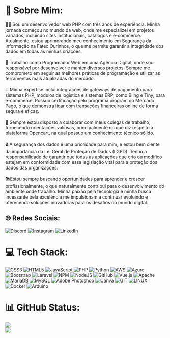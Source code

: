# 💫 Sobre Mim:
👨‍💻 Sou um desenvolvedor web PHP com três anos de experiência. Minha jornada começou no mundo da web, onde me especializei em projetos variados, incluindo sites institucionais, catálogos e e-commerce. Atualmente, estou aprimorando meu conhecimento em Segurança da Informação na Fatec Ourinhos, o que me permite garantir a integridade dos dados em todas as minhas criações.<br><br>💼 Trabalho como Programador Web em uma Agência Digital, onde sou responsável por desenvolver e manter diversos projetos. Sempre me comprometo em seguir as melhores práticas de programação e utilizar as ferramentas mais atualizadas do mercado. <br><br>💡 Minha expertise inclui integrações de gateways de pagamento para sistemas PHP, módulos de logística e sistemas ERP, como Bling e Tiny, para e-commerce. Possuo certificação pelo programa <dev>program do Mercado Pago, o que demonstra lidar com transações financeiras online de forma segura e eficaz.<br><br>🤝 Sempre estou disposto a colaborar com meus colegas de trabalho, fornecendo orientações valiosas, principalmente no que diz respeito à plataforma Opencart, na qual possuo um conhecimento técnico sólido.<br><br>🔒 A segurança dos dados é uma prioridade para mim, e estou bem ciente da importância da Lei Geral de Proteção de Dados (LGPD). Tenho a responsabilidade de garantir que todas as aplicações que crio ou modifico estejam em conformidade com essa legislação vital para a proteção dos dados das organizações.<br><br>📚Estou sempre buscando oportunidades para aprender e crescer profissionalmente, o que naturalmente contribui para o desenvolvimento do ambiente onde trabalho. Minha paixão pela tecnologia e minha busca incessante pela excelência me impulsionam a continuar evoluindo e oferecendo soluções inovadoras para os desafios do mundo digital.


## 🌐 Redes Sociais:
[![Discord](https://img.shields.io/badge/Discord-%237289DA.svg?logo=discord&logoColor=white)](https://discord.gg/JmquuYqjHj) [![Instagram](https://img.shields.io/badge/Instagram-%23E4405F.svg?logo=Instagram&logoColor=white)](https://instagram.com/gustavo.biaggi) [![LinkedIn](https://img.shields.io/badge/LinkedIn-%230077B5.svg?logo=linkedin&logoColor=white)](https://linkedin.com/in/gustavo-biaggi) 

# 💻 Tech Stack:
![CSS3](https://img.shields.io/badge/css3-%231572B6.svg?style=for-the-badge&logo=css3&logoColor=white) ![HTML5](https://img.shields.io/badge/html5-%23E34F26.svg?style=for-the-badge&logo=html5&logoColor=white) ![JavaScript](https://img.shields.io/badge/javascript-%23323330.svg?style=for-the-badge&logo=javascript&logoColor=%23F7DF1E) ![PHP](https://img.shields.io/badge/php-%23777BB4.svg?style=for-the-badge&logo=php&logoColor=white) ![Python](https://img.shields.io/badge/python-3670A0?style=for-the-badge&logo=python&logoColor=ffdd54) ![AWS](https://img.shields.io/badge/AWS-%23FF9900.svg?style=for-the-badge&logo=amazon-aws&logoColor=white) ![Azure](https://img.shields.io/badge/azure-%230072C6.svg?style=for-the-badge&logo=azure-devops&logoColor=white) ![Bootstrap](https://img.shields.io/badge/bootstrap-%23563D7C.svg?style=for-the-badge&logo=bootstrap&logoColor=white) ![Laravel](https://img.shields.io/badge/laravel-%23FF2D20.svg?style=for-the-badge&logo=laravel&logoColor=white) ![NPM](https://img.shields.io/badge/NPM-%23000000.svg?style=for-the-badge&logo=npm&logoColor=white) ![NodeJS](https://img.shields.io/badge/node.js-6DA55F?style=for-the-badge&logo=node.js&logoColor=white) ![GitHub](https://img.shields.io/badge/GitHub-%23121011.svg?style=for-the-badge&logo=github&logoColor=white) ![Vue.js](https://img.shields.io/badge/vuejs-%2335495e.svg?style=for-the-badge&logo=vuedotjs&logoColor=%234FC08D) ![Apache](https://img.shields.io/badge/apache-%23D42029.svg?style=for-the-badge&logo=apache&logoColor=white) ![MariaDB](https://img.shields.io/badge/MariaDB-003545?style=for-the-badge&logo=mariadb&logoColor=white) ![MySQL](https://img.shields.io/badge/mysql-%2300f.svg?style=for-the-badge&logo=mysql&logoColor=white) ![Adobe Photoshop](https://img.shields.io/badge/adobephotoshop-%2331A8FF.svg?style=for-the-badge&logo=adobephotoshop&logoColor=white) ![Canva](https://img.shields.io/badge/Canva-%2300C4CC.svg?style=for-the-badge&logo=Canva&logoColor=white) ![GIT](https://img.shields.io/badge/Git-fc6d26?style=for-the-badge&logo=git&logoColor=white) ![LINUX](https://img.shields.io/badge/Linux-FCC624?style=for-the-badge&logo=linux&logoColor=black) ![Docker](https://img.shields.io/badge/docker-%230db7ed.svg?style=for-the-badge&logo=docker&logoColor=white) ![Arduino](https://img.shields.io/badge/-Arduino-00979D?style=for-the-badge&logo=Arduino&logoColor=white)
# 📊 GitHub Status:
![](https://github-readme-stats.vercel.app/api?username=biaggi29&theme=radical&hide_border=false&include_all_commits=false&count_private=true)<br/>
![](https://github-readme-streak-stats.herokuapp.com/?user=biaggi29&theme=radical&hide_border=false)
